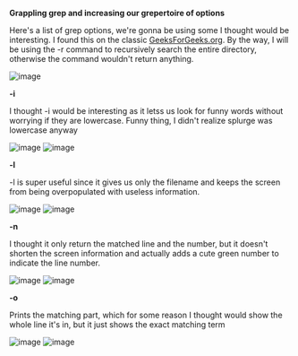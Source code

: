 **Grappling grep and increasing our grepertoire of options**  

Here's a list of grep options, we're gonna be using some I thought would be interesting. I found this on the classic [GeeksForGeeks.org](https://www.geeksforgeeks.org/grep-command-in-unixlinux/). By the way, I will be using the -r command to recursively search the entire directory, otherwise the command wouldn't return anything.

![image](https://user-images.githubusercontent.com/56902053/218374492-4b87593c-d342-417e-b6ed-6281a3083a29.png)  

**-i**

I thought -i would be interesting as it letss us look for funny words without worrying if they are lowercase. Funny thing, I didn't realize splurge was lowercase anyway

![image](https://user-images.githubusercontent.com/56902053/218374193-dac6d7ef-2f86-44c8-a78c-12a0de43718d.png) 
![image](https://user-images.githubusercontent.com/56902053/218375136-cb7c9629-182a-4857-bbb6-37b7f1db8f79.png)  

**-l**  

-l is super useful since it gives us only the filename and keeps the screen from being overpopulated with useless information.

![image](https://user-images.githubusercontent.com/56902053/218374309-f372c5ba-f544-4bbf-b20e-513940975a04.png)
![image](https://user-images.githubusercontent.com/56902053/218374896-be48bf47-bf72-4d4b-8531-76fcea427f20.png)  

**-n**  

I thought it only return the matched line and the number, but it doesn't shorten the screen information and actually adds a cute green number to indicate the line number.  

![image](https://user-images.githubusercontent.com/56902053/218374389-111a51f6-76a6-4bb7-bce0-a82ea9977e2d.png)
![image](https://user-images.githubusercontent.com/56902053/218374845-84602e2b-feb7-45c6-a7a6-b816d1f928be.png)  

**-o**  

Prints the matching part, which for some reason I thought would show the whole line it's in, but it just shows the exact matching term  

![image](https://user-images.githubusercontent.com/56902053/218374466-1fe56d62-9902-4c97-b8e6-da2abbf75552.png)
![image](https://user-images.githubusercontent.com/56902053/218375171-787bce6c-1cf8-4122-a86e-a6b99dc8c13c.png)




